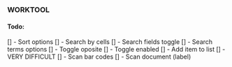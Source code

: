 ### WORKTOOL

#### Todo:
[] - Sort options
[] - Search by cells
[] - Search fields toggle
[] - Search terms options
	[] - Toggle oposite
	[] - Toggle enabled
[] - Add item to list
[] - VERY DIFFICULT
	[] - Scan bar codes
	[] - Scan document (label)